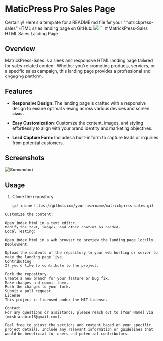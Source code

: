 <h1>MaticPress Pro Sales Page</h1>
Certainly! Here's a template for a README.md file for your "matrickpress-sales" HTML sales landing page on GitHub:

<img src="https://wphrm.com/wp-content/uploads/maticpress.png">
```
# MatrickPress-Sales HTML Sales Landing Page

## Overview

MatrickPress-Sales is a sleek and responsive HTML landing page tailored for sales-related content. Whether you're promoting products, services, or a specific sales campaign, this landing page provides a professional and engaging platform.

## Features

- **Responsive Design:** The landing page is crafted with a responsive design to ensure optimal viewing across various devices and screen sizes.

- **Easy Customization:** Customize the content, images, and styling effortlessly to align with your brand identity and marketing objectives.

- **Lead Capture Form:** Includes a built-in form to capture leads or inquiries from potential customers.

## Screenshots

![Screenshot](path/to/screenshot.png)

## Usage

1. Clone the repository:
   ```bash
   git clone https://github.com/your-username/matrickpress-sales.git
```
Customize the content:

Open index.html in a text editor.
Modify the text, images, and other content as needed.
Local Testing:

Open index.html in a web browser to preview the landing page locally.
Deployment:

Upload the contents of the repository to your web hosting or server to make the landing page live.
Contributing
If you'd like to contribute to the project:

Fork the repository.
Create a new branch for your feature or bug fix.
Make changes and commit them.
Push the changes to your fork.
Submit a pull request.
License
This project is licensed under the MIT License.

Contact
For any questions or assistance, please reach out to [Your Name] via [mishrarabin18@gmail.com].

Feel free to adjust the sections and content based on your specific project details. Include any relevant information or guidelines that would be beneficial for users and potential contributors.
